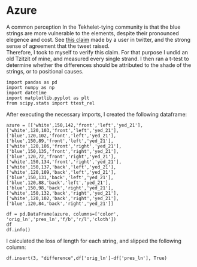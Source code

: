 # Azure
A common perception In the Tekhelet-tying community is that the blue strings are more vulnerable to the elements, despite their pronounced elegence and cost.
See [this claim](https://twitter.com/shalom_kahana/status/1631060881772609539?t=ZT7xLtskc37uN5zoCoaXeA&s=19) made by a user in twitter, and the strong sense of agreement that the tweet raised.  
Therefore, I took to myself to verify this claim.
For that purpose I undid an old Tzitzit of mine, and measured every single strand.
I then ran a t-test to determine whether the differences should be attributed to the shade of the strings, or to positional causes.

    import pandas as pd
    import numpy as np
    import datetime
    import matplotlib.pyplot as plt
    from scipy.stats import ttest_rel

After executing the necessary imports, I created the following dataframe:


    azure = [['white',150,142,'front','left','yed_21'],
    ['white',120,103,'front','left','yed_21'],
    ['blue',120,102,'front','left','yed_21'],
    ['blue',150,89,'front','left','yed_21'],
    ['white',120,106,'front','right','yed_21'],
    ['blue',150,135,'front','right','yed_21'],
    ['blue',120,72,'front','right','yed_21'],
    ['white',150,134,'front','right','yed_21'],
    ['white',150,137,'back','left','yed_21'],
    ['white',120,109,'back','left','yed_21'],
    ['blue',150,131,'back','left','yed_21'],
    ['blue',120,88,'back','left','yed_21'],
    ['blue',150,98,'back','right','yed_21'],
    ['white',150,132,'back','right','yed_21'],
    ['white',120,102,'back','right','yed_21'],
    ['blue',120,84,'back','right','yed_21']]
    
    df = pd.DataFrame(azure, columns=['color', 'orig_ln','pres_ln','f/b','r/l','cloth']) 
    df
    df.info()
    
I calculated the loss of length for each string, and slipped the following column:


    df.insert(3, "difference",df['orig_ln']-df['pres_ln'], True)

